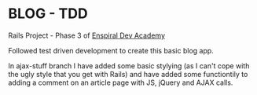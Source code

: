 # BLOG - TDD
Rails Project - Phase 3 of [Enspiral Dev Academy](http://devacademy.co.nz/)

Followed test driven development to create this basic blog app.

In ajax-stuff branch I have added some basic stylying (as I can't cope with the ugly style that you get with Rails) and have added some functiontily to adding a comment on an article page with JS, jQuery and AJAX calls.



